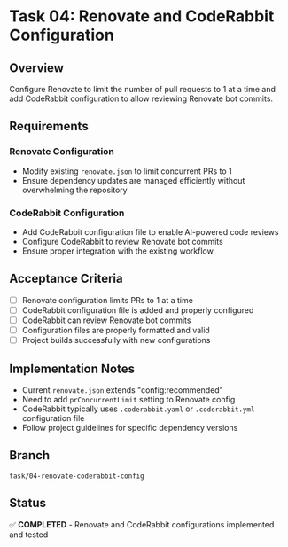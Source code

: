 # Task 04: Renovate and CodeRabbit Configuration

## Overview
Configure Renovate to limit the number of pull requests to 1 at a time and add CodeRabbit configuration to allow reviewing Renovate bot commits.

## Requirements

### Renovate Configuration
- Modify existing `renovate.json` to limit concurrent PRs to 1
- Ensure dependency updates are managed efficiently without overwhelming the repository

### CodeRabbit Configuration
- Add CodeRabbit configuration file to enable AI-powered code reviews
- Configure CodeRabbit to review Renovate bot commits
- Ensure proper integration with the existing workflow

## Acceptance Criteria

- [ ] Renovate configuration limits PRs to 1 at a time
- [ ] CodeRabbit configuration file is added and properly configured
- [ ] CodeRabbit can review Renovate bot commits
- [ ] Configuration files are properly formatted and valid
- [ ] Project builds successfully with new configurations

## Implementation Notes

- Current `renovate.json` extends "config:recommended"
- Need to add `prConcurrentLimit` setting to Renovate config
- CodeRabbit typically uses `.coderabbit.yaml` or `.coderabbit.yml` configuration file
- Follow project guidelines for specific dependency versions

## Branch
`task/04-renovate-coderabbit-config`

## Status
✅ **COMPLETED** - Renovate and CodeRabbit configurations implemented and tested

